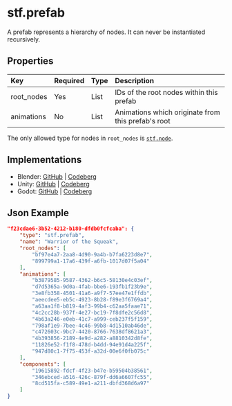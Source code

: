 # stf.prefab
A prefab represents a hierarchy of nodes.
It can never be instantiated recursively.

## Properties
| Key | Required | Type | Description |
| :--- | :--- | :--- | :--- |
|root_nodes |Yes |List<Resource-ID> |IDs of the root nodes within this prefab |
|animations |No |List<Resource-ID> |Animations which originate from this prefab's root |

The only allowed type for nodes in `root_nodes` is [`stf.node`](stf_node.md).

## Implementations
* Blender: [GitHub](https://github.com/emperorofmars/stf_blender/blob/master/stfblender/stf_modules/core/stf_prefab/stf_prefab.py) | [Codeberg](https://codeberg.org/emperorofmars/stf_blender/src/commit/f45c3b56085fbd550901d6160a2d7cc96f69cda5/stfblender/stf_modules/core/stf_prefab/stf_prefab.py)
* Unity: [GitHub](https://github.com/emperorofmars/stf_unity/blob/master/Runtime/Modules/Modules_Core/STF_Prefab.cs) | [Codeberg](https://codeberg.org/emperorofmars/stf_unity/src/branch/master/Runtime/Modules/Modules_Core/STF_Prefab.cs)
* Godot: [GitHub](https://github.com/emperorofmars/stf_godot/blob/master/addons/stf_godot/modules/stf/STF_Prefab.gd) | [Codeberg](https://codeberg.org/emperorofmars/stf_godot/src/branch/master/addons/stf_godot/modules/stf/STF_Prefab.gd)

## Json Example
```json
"f23cdae6-3b52-4212-b180-dfdb0fcfcaba": {
	"type": "stf.prefab",
	"name": "Warrior of the Squeak",
	"root_nodes": [
		"bf97e4a7-2aa8-4d90-9a4b-b7fa6223d8e7",
		"899799a1-17a6-439f-a6fb-1017d07f5a04"
	],
	"animations": [
		"b3879585-9587-4362-b6c5-58130e4c03ef",
		"d7d5365a-9d0a-4fab-bbe6-193fb1f23b9e",
		"3e8fb358-4501-41a6-a9f7-57ee47e1ffdb",
		"aeecdee5-eb5c-4923-8b28-f89e3f6769a4",
		"a63aa1f8-b819-4af3-99b4-c62aa5faae71",
		"4c2cc28b-937f-4e27-bc19-7f8dfe2c56d8",
		"4b63a246-e0eb-41c7-a999-ceb237f5f159",
		"798af1e9-7bee-4c46-99b8-4d1510ab46de",
		"c472603c-9bc7-4420-8766-7638df8621a3",
		"4b393856-2189-4e9d-a282-a8810342d8fe",
		"11826e52-f1f8-478d-b4dd-94e91d4a225f",
		"947d80c1-7f75-453f-a32d-00e6f0fb075c"
	],
	"components": [
		"19615892-fdcf-4f23-b47e-b59504b38561",
		"346ebced-a516-426c-879f-dd6a6607fc55",
		"8cd515fa-c589-49e1-a211-dbfd368d6a97"
	]
}
```
